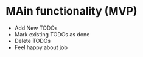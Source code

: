 # MAin functionality (MVP)

* Add New TODOs
* Mark existing TODOs as done
* Delete TODOs
* Feel happy about job
